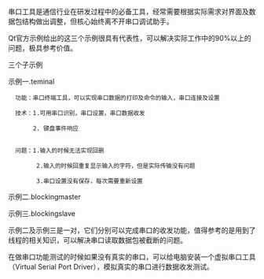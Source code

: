 串口工具是通信行业在研发过程中的必备工具，经常需要根据实际需求对界面及数据包结构做出调整，但核心始终离不开串口调试助手。

Qt官方示例给出的这三个示例很具有代表性，可以解决实际工作中的90%以上的问题，极具参考价值。

三个子示例

示例一.teminal

      功能：串口终端工具，可以实现串口数据的打印及命令的输入，串口连接及设置
      
      技术：1.可用串口识别，串口设置，串口数据收发
      
           2. 键盘事件响应
           
      
      问题：1.输入的时候无法实现回删
      
            2.输入的时候回重复显示输入的字符，但是实际传输没有问题
            
            3.串口设置没有保存，每次需要重新设置
            

示例二.blockingmaster

示例三.blockingslave

示例二及示例三是一对，它们分别可以完成串口的收发功能，值得参考的是用到了线程的相关知识，可以解决串口读取数据包被截断的问题。


在做串口功能测试的时候如果没有真实的串口，可以给电脑安装一个虚拟串口工具（Virtual Serial Port Driver），模拟真实的串口进行数据收发测试。
